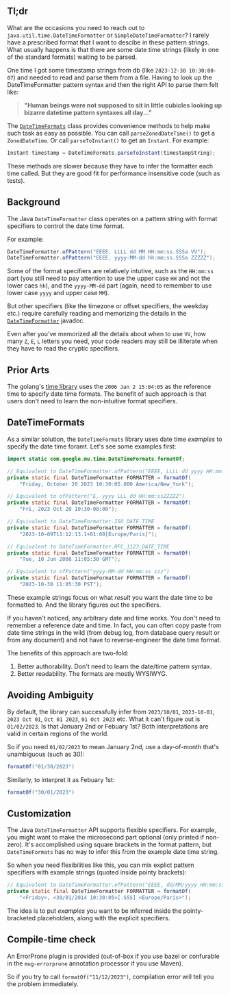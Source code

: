 ## Tl;dr

What are the occasions you need to reach out to `java.util.time.DateTimeFormatter` or `SimpleDateTimeFormatter`? I rarely have a prescribed format that I want to descibe in these pattern strings. What usually happens is that there are some date time strings (likely in one of the standard formats) waiting to be parsed.

One time I got some timestamp strings from db (like `2023-12-30 10:30:00-07`) and needed to read and parse them from a file. Having to look up the DateTimeFormatter pattern syntax and then the right API to parse them felt like: 

> **"Human beings were not supposed to sit in little cubicles looking up bizarre datetime pattern syntaxes all day..."**

The [`DateTimeFormats`](https://google.github.io/mug/apidocs/com/google/mu/time/DateTimeFormats.html) class provides convenience methods to help make such task as easy as possible. You can call `parseZonedDateTime()` to get a `ZonedDateTime`. Or call `parseToInstant()` to get an `Instant`. For example:

```java {.good}
Instant timestamp = DateTimeFormats.parseToInstant(timestampString);
```

These methods are slower because they have to infer the formatter each time called. But they are good fit for performance insensitive code (such as tests).


## Background

The Java `DateTimeFormatter` class operates on a pattern string with format specifiers to control the date time format.

For example:

```java
DateTimeFormatter.ofPattern("EEEE, LLLL dd MM HH:mm:ss.SSSa VV");
DateTimeFormatter.ofPattern("EEEE, yyyy-MM-dd hh:mm:ss.SSSa ZZZZZ");
```

Some of the format specifiers are relatively intutive, such as the `HH:mm:ss` part (you still need to pay attention to use the upper case `HH` and not the lower caes `hh`), and the `yyyy-MM-dd` part (again, need to remember to use lower case `yyyy` and upper case `MM`).

But other specifiers (like the timezone or offset specifiers, the weekday etc.) require carefully reading and memorizing the details in the [`DateTimeFormatter`](https://docs.oracle.com/javase/8/docs/api/java/time/format/DateTimeFormatter.html) javadoc.

Even after you've memorized all the details about when to use `VV`, how many `Z`, `E`, `L` letters you need, your code readers may still be illiterate when they have to read the cryptic specifiers.

## Prior Arts

The golang's [time library](https://go.dev/src/time/format.go) uses the `2006 Jan 2 15:04:05` as the reference time to specify date time formats. The benefit of such approach is that users don't need to learn the non-intuitive format specifiers.


## DateTimeFormats

As a similar solution, the `DateTimeFormats` library uses date time _examples_ to specify the date time foramt. Let's see some examples first:

```java {.good}
import static com.google.mu.time.DateTimeFormats.formatOf;

// Equivalent to DateTimeFormatter.ofPattern("EEEE, LLLL dd yyyy HH:mm:ss.SSS VV")
private static final DateTimeFormatter FORMATTER = formatOf(
    "Friday, October 20 2023 10:30:05.000 America/New_York");
```

```java {.good}
// Equivalent to ofPattern("E, yyyy LLL dd HH:mm:ssZZZZZ")
private static final DateTimeFormatter FORMATTER = formatOf(
    "Fri, 2023 Oct 20 10:30-08:00");
```

```java {.good}
// Equivalent to DateTimeFormatter.ISO_DATE_TIME
private static final DateTimeFormatter FORMATTER = formatOf(
    "2023-10-09T11:12:13.1+01:00[Europe/Paris]");
```

```java {.good}
// Equivalent to DateTimeFormatter.RFC_1123_DATE_TIME
private static final DateTimeFormatter FORMATTER = formatOf(
    "Tue, 10 Jun 2008 11:05:30 GMT");
```

```java {.good}
// Equivalent to ofPattern("yyyy-MM-dd HH:mm:ss zzz")
private static final DateTimeFormatter FORMATTER = formatOf(
    "2023-10-30 11:05:30 PST");
```


These example strings focus on what _result_ you want the date time to be formatted to. And the library figures out the specifiers.

If you haven't noticed, any arbitrary date and time works. You don't need to remember a reference date and time. In fact, you can often copy paste from date time strings in the wild (from debug log, from database query result or from any document) and not have to reverse-engineer the date time format.

The benefits of this approach are two-fold:

1. Better authorability. Don't need to learn the date/time pattern syntax.
2. Better readability. The formats are mostly WYSIWYG.

## Avoiding Ambiguity

By default, the library can successfully infer from `2023/10/01`, `2023-10-01`, `2023 Oct 01`, `Oct 01 2023`, `01 Oct 2023` etc. What it can't figure out is `01/02/2023`. Is that January 2nd or Febuary 1st? Both interpretations are valid in certain regions of the world.

So if you need `01/02/2023` to mean January 2nd, use a day-of-month that's unambiguous (such as 30):

```java {.good}
formatOf("01/30/2023")
```

Similarly, to interpret it as Febuary 1st:

```java {.good}
formatOf("30/01/2023")
```


## Customization

The Java `DateTimeFormatter` API supports flexible specifiers. For example, you might want to make the microsecond part optional (only printed if non-zero). It's accomplished using square brackets in the format pattern, but `DateTimeFormats` has no way to infer this from the example date time string.

So when you need flexibilities like this, you can mix explict pattern specifiers with example strings (quoted inside pointy brackets):

```java {.good}
// Equivalent to DateTimeFormatter.ofPattern("EEEE, dd/MM/yyyy HH:mm:ss[.SSS] VV")
private static final DateTimeFormatter FORMATTER = formatOf(
    "<Friday>, <30/01/2014 10:30:05>[.SSS] <Europe/Paris>");
```

The idea is to put _examples_ you want to be inferred inside the pointy-bracketed placeholders, along with the explicit specifiers.


## Compile-time check

An ErrorProne plugin is provided (out-of-box if you use bazel or confurable in the `mug-errorprone` annotation processor if you use Maven).

So if you try to call `formatOf("11/12/2023")`, compilation error will tell you the problem immediately.



